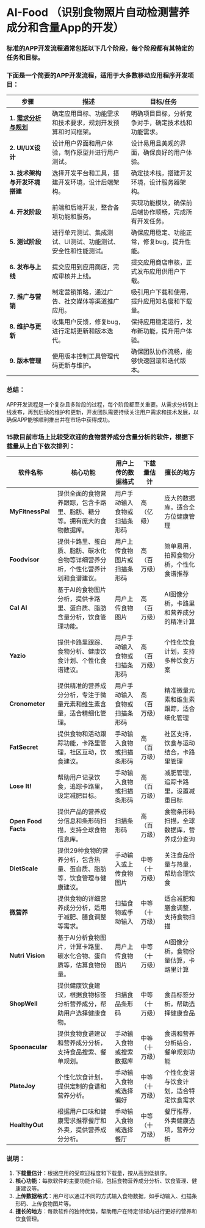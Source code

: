 # AI-Food （识别食物照片自动检测营养成分和含量App的开发）

### 标准的APP开发流程通常包括以下几个阶段，每个阶段都有其特定的任务和目标。
### 下面是一个简要的APP开发流程，适用于大多数移动应用程序开发项目：

| 步骤              | 描述                                                         | 目标/任务                                               |
|-------------------|------------------------------------------------------------|-------------------------------------------------------|
| **1. [需求分析与规划](需求分析与规划.md)**  | 确定应用目标、功能需求和技术要求，规划开发预算和时间框架。 | 明确项目目标，分析竞争对手，确定技术栈和功能需求。 |
| **2. UI/UX设计**     | 设计用户界面和用户体验，制作原型并进行用户测试。               | 设计易用且美观的界面，确保良好的用户体验。            |
| **3. 技术架构与开发环境搭建** | 选择开发平台和工具，搭建开发环境，设计后端架构。             | 确定技术栈，搭建开发环境，设计服务器架构。            |
| **4. 开发阶段**      | 前端和后端开发，整合各项功能和服务。                           | 实现功能模块，确保前后端协作顺畅，完成所有开发任务。  |
| **5. 测试阶段**      | 进行单元测试、集成测试、UI测试、功能测试、安全性和性能测试。    | 确保应用稳定、功能正常，修复bug，提升性能。            |
| **6. 发布与上线**    | 提交应用到应用商店，完成审核并上线。                           | 提交应用商店审核，正式发布应用供用户下载。            |
| **7. 推广与营销**    | 制定营销策略，通过广告、社交媒体等渠道推广应用。                | 吸引用户下载和使用，提升应用知名度和下载量。          |
| **8. 维护与更新**    | 收集用户反馈，修复bug，进行定期更新和版本迭代。                 | 保持应用稳定运行，发布新功能，提升用户体验。          |
| **9. 版本管理**      | 使用版本控制工具管理代码更新与维护。                           | 确保团队协作流畅，能够快速回滚和迭代版本。             |

### 总结：
APP开发流程是一个复杂且多阶段的过程，每个阶段都至关重要。从需求分析到上线发布，再到后续的维护和更新，开发团队需要持续关注用户需求和技术发展，以确保APP能够顺利推出并在市场中获得成功。

### 15款目前市场上比较受欢迎的食物营养成分含量分析的软件，根据下载量从上自下依次排列：

| 软件名称        | 核心功能                                                         | 用户上传的数据格式          | 下载量估计       | 擅长的地方                               |
|-----------------|------------------------------------------------------------------|----------------------------|------------------|------------------------------------------|
| **MyFitnessPal**| 提供全面的食物营养跟踪，包含卡路里、脂肪、糖分等。拥有庞大的食物数据库。 | 用户手动输入食物或扫描条形码 | 高（亿级）       | 庞大的数据库，适合全方位健康管理         |
| **Foodvisor**   | 提供卡路里、蛋白质、脂肪、碳水化合物等详细营养分析，个性化营养计划和食谱建议。 | 用户上传食物图片或扫描条形码 | 高（百万级）     | 简单易用，拍照食物分析，个性化食谱推荐   |
| **Cal AI**      | 基于AI的食物图片分析，提供卡路里、蛋白质、脂肪含量分析，饮食管理功能。  | 用户上传食物图片            | 高（百万级）     | AI图像分析，卡路里和营养成分的精准计算   |
| **Yazio**       | 提供卡路里跟踪、食物分析、健康饮食计划、个性化食谱建议。              | 用户手动输入食物或扫描条形码 | 高（百万级）     | 个性化饮食计划，支持多种饮食方案         |
| **Cronometer**  | 提供精准的营养成分分析，专注于微量元素和维生素含量，适合精细化管理。    | 用户手动输入食物或扫描条形码 | 高（百万级）     | 精准微量元素和维生素跟踪，适合细化管理   |
| **FatSecret**   | 提供食物和活动跟踪功能，卡路里管理，社区互动，饮食建议。               | 手动输入食物或扫描条形码     | 高（百万级）     | 社区支持，饮食与运动结合，卡路里管理     |
| **Lose It!**    | 帮助用户记录饮食，追踪卡路里，设定减肥目标。                        | 手动输入食物或扫描条形码     | 高（百万级）     | 减肥管理，追踪卡路里，设置减重目标       |
| **Open Food Facts** | 提供产品的营养成分信息和条形码扫描，支持全球食物信息库。              | 扫描条形码                   | 高（百万级）     | 食物条形码扫描，全球数据库，营养成分查询 |
| **DietScale**   | 提供29种食物的营养分析，包含热量、蛋白质、脂肪等，饮食管理与健康建议。  | 手动输入或上传食物图片      | 中等（十万级）   | 关注食品份量与热量，帮助合理饮食         |
| **微营养**      | 提供食物的详细营养成分分析，适用于减肥、膳食调整等需求。             | 扫描食物或手动输入           | 中等（十万级）   | 适合减肥和膳食调整，支持食物扫描         |
| **Nutri Vision**| 基于AI分析食物图片，计算卡路里、碳水化合物、蛋白质等，估算食物份量。  | 用户上传食物图片            | 中等（十万级）   | AI图像分析，食物份量估算，卡路里计算     |
| **ShopWell**    | 提供健康饮食建议，根据食物标签分析营养成分，帮助用户选择健康食物。    | 扫描食品条形码               | 中等（十万级）   | 食品标签分析，帮助选择健康食品           |
| **Spoonacular** | 提供食物食谱建议和营养成分分析，支持食品搜索、餐单规划。               | 手动输入食物或搜索数据库     | 中等（十万级）   | 食谱和营养分析结合，餐单规划功能         |
| **PlateJoy**    | 个性化饮食计划，提供定制的食谱和营养分析。                           | 手动输入食物或选择偏好       | 中等（十万级）   | 个性化食谱与饮食计划，适合特定饮食需求   |
| **HealthyOut**  | 根据用户口味和健康需求推荐餐厅和外卖，提供营养成分分析。               | 手动输入食物或选择餐厅       | 中等（十万级）   | 餐厅推荐，外卖健康选项，营养分析         |

### 说明：
1. **下载量估计**：根据应用的受欢迎程度和下载量，按从高到低排序。
2. **核心功能**：每款软件的主要功能介绍，包括食物营养成分分析、饮食管理、健康建议等。
3. **上传数据格式**：用户可以通过不同的方式输入食物数据，如手动输入、扫描条形码、上传食物图片等。
4. **擅长的地方**：每款软件的独特优势，帮助用户在特定领域内进行更好的营养和饮食管理。
